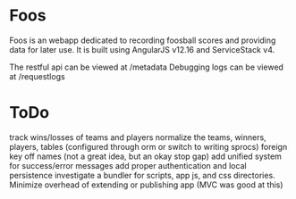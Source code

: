 ﻿Foos
====
Foos is an webapp dedicated to recording foosball scores and providing data for later use. It is built using AngularJS v12.16 and ServiceStack v4.

The restful api can be viewed at /metadata
Debugging logs can be viewed at /requestlogs

ToDo
===
track wins/losses of teams and players
normalize the teams, winners, players, tables (configured through orm or switch to writing sprocs)
foreign key off names (not a great idea, but an okay stop gap)
add unified system for success/error messages
add proper authentication and local persistence
investigate a bundler for scripts, app js, and css directories. Minimize overhead of extending or publishing app (MVC was good at this)